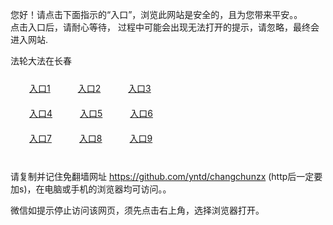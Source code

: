 您好！请点击下面指示的“入口”，浏览此网站是安全的，且为您带来平安。。 <br/>
点击入口后，请耐心等待， 过程中可能会出现无法打开的提示，请忽略，最终会进入网站. </br>

法轮大法在长春<br/>
<div style="padding:10px"><a style="margin:20px" target="_blank" href="https://d59pr1uaf1wvo.cloudfront.net/2Qpsp?tchpcdwc" id="ccLink1" rel="nofollow">入口1</a> <a target="_blank" style="margin:20px" href="https://d38a547b2hwp6a.cloudfront.net/2Qpsp?bnwdin" id="ccLink2" rel="nofollow">入口2</a> <a style="margin:20px" target="_blank" href="https://d2yuw03ealxaxt.cloudfront.net/2Qpsp?ndtfhyvv" id="ccLink3" rel="nofollow">入口3</a></div>

<div style="padding:10px" ><a style="margin:20px" target="_blank" href="https://d59pr1uaf1wvo.cloudfront.net/2Qpsp?tchpcdwc" id="ccLink4" rel="nofollow">入口4</a> <a style="margin:20px" href="https://d38a547b2hwp6a.cloudfront.net/2Qpsp?bnwdin" target="_blank" id="ccLink5" rel="nofollow">入口5</a> <a style="margin:20px" href="https://d2yuw03ealxaxt.cloudfront.net/2Qpsp?ndtfhyvv" target="_blank" id="ccLink6" rel="nofollow">入口6</a></div>

<div style="padding:10px"><a style="margin:20px" target="_blank" href="https://d59pr1uaf1wvo.cloudfront.net/2Qpsp?tchpcdwc" id="ccLink7" rel="nofollow">入口7</a> <a style="margin:20px" href="https://d38a547b2hwp6a.cloudfront.net/2Qpsp?bnwdin" target="_blank" id="ccLink8" rel="nofollow">入口8</a> <a style="margin:20px" target="_blank" href="https://d2yuw03ealxaxt.cloudfront.net/2Qpsp?ndtfhyvv" id="ccLink9" rel="nofollow">入口9</a></div>

<br/>



请复制并记住免翻墙网址 https://github.com/yntd/changchunzx (http后一定要加s)，在电脑或手机的浏览器均可访问。。<br/>

微信如提示停止访问该网页，须先点击右上角，选择浏览器打开。
